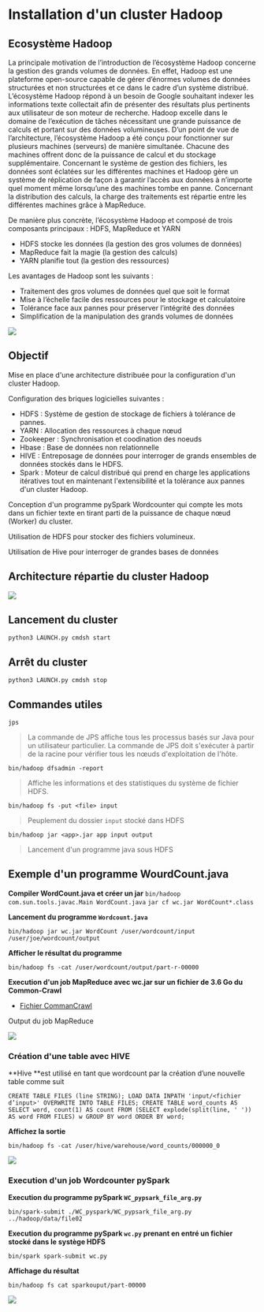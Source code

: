 # Installation d'un cluster Hadoop

## Ecosystème Hadoop

La principale motivation de l’introduction de l’écosystème Hadoop concerne la gestion des grands volumes de données. En effet, Hadoop est une plateforme open-source capable de gérer d’énormes volumes de données structurées et non structurées et ce dans le cadre d’un système distribué. L’écosystème Hadoop répond à un besoin de Google souhaitant indexer les informations texte collectait afin de présenter des résultats plus pertinents aux utilisateur de son moteur de recherche. Hadoop excelle dans le domaine de l’exécution de tâches nécessitant une grande puissance de calculs et portant sur des données volumineuses.
D’un point de vue de l’architecture, l’écosystème Hadoop a été conçu pour fonctionner sur plusieurs machines (serveurs) de manière simultanée. Chacune des machines offrent donc de la puissance de calcul et du stockage supplémentaire. Concernant le système de gestion des fichiers, les données sont éclatées sur les différentes machines et Hadoop gère un système de réplication de façon à garantir l’accès aux données à n’importe quel moment même lorsqu’une des machines tombe en panne. Concernant la distribution des calculs, la charge des traitements est répartie entre les différentes machines grâce à MapReduce. 

De manière plus concrète, l’écosystème Hadoop et composé de trois composants principaux : HDFS, MapReduce et YARN

* HDFS stocke les données (la gestion des gros volumes de données)
* MapReduce fait la magie (la gestion des calculs)
* YARN planifie tout (la gestion des ressources)

Les avantages de Hadoop sont les suivants : 
* Traitement des gros volumes de données quel que soit le format
* Mise à l’échelle facile des ressources pour le stockage et calculatoire
* Tolérance face aux pannes pour préserver l’intégrité des données
* Simplification de la manipulation des grands volumes de données

![](https://github.com/hugo-mi/INF729_Installation_Cluster_Hadoop/blob/main/Images/Ecosystem_Hadoop.jpg)

## Objectif

Mise en place d'une architecture distribuée pour la configuration d'un cluster Hadoop.

Configuration des briques logicielles suivantes :
- HDFS : Système de gestion de stockage de fichiers à tolérance de pannes.
- YARN : Allocation des ressources à chaque nœud
- Zookeeper : Synchronisation et coodination des noeuds
- Hbase : Base de données non relationnelle
- HIVE : Entreposage de données pour interroger de grands ensembles de données stockés dans le HDFS.
- Spark : Moteur de calcul distribué qui prend en charge les applications itératives tout en maintenant l'extensibilité et la tolérance aux pannes d'un cluster Hadoop.

Conception d'un programme pySpark Wordcounter qui compte les mots dans un fichier texte en tirant parti de la puissance de chaque nœud (Worker) du cluster.

Utilisation de HDFS pour stocker des fichiers volumineux.

Utilisation de Hive pour interroger de grandes bases de données

## Architecture répartie du cluster Hadoop

![](https://github.com/hugo-mi/INF729_Installation_Cluster_Hadoop/blob/main/Images/Architecture_Cluster_Hadoop.png)

## Lancement du cluster

`python3 LAUNCH.py cmdsh start`

## Arrêt du cluster

`python3 LAUNCH.py cmdsh stop`

## Commandes utiles

`jps` 
> La commande de JPS affiche tous les processus basés sur Java pour un utilisateur particulier. La commande de JPS doit s'exécuter à partir de la racine pour vérifier tous les nœuds d'exploitation de l'hôte.

`bin/hadoop dfsadmin -report`
> Affiche les informations et des statistiques du système de fichier HDFS.

`bin/hadoop fs -put <file> input`
> Peuplement du dossier `input` stocké dans HDFS

`bin/hadoop jar <app>.jar app input output `
> Lancement d'un programme java sous HDFS

## Exemple d'un programme WourdCount.java

**Compiler WordCount.java et créer un jar**
`bin/hadoop com.sun.tools.javac.Main WordCount.java`
`jar cf wc.jar WordCount*.class`

**Lancement du programme `Wordcount.java`**

`bin/hadoop jar wc.jar WordCount /user/wordcount/input /user/joe/wordcount/output`

**Afficher le résultat du programme**

`bin/hadoop fs -cat /user/wordcount/output/part-r-00000`

**Execution d'un job MapReduce avec wc.jar sur un fichier de 3.6 Go du Common-Crawl**

* [Fichier CommanCrawl](https://commoncrawl.s3.amazonaws.com/crawl-data/CC-MAIN-2017-13/segments/1490218189495.77/wet/CC-MAIN-20170322212949-00140-ip-10-233-31-227.ec2.internal.warc.wet.gz )

Output du job MapReduce

![](https://github.com/hugo-mi/INF729_Installation_Cluster_Hadoop/blob/main/Images/WC_Output_MapReduce.png)

### Création d'une table avec HIVE

**Hive **est utilisé en tant que wordcount par la création d’une nouvelle table comme suit 

`CREATE TABLE FILES (line STRING);
LOAD DATA INPATH 'input/<fichier d’input>' OVERWRITE INTO TABLE FILES;
CREATE TABLE word_counts AS
SELECT word, count(1) AS count FROM
(SELECT explode(split(line, ' ')) AS word FROM FILES) w
GROUP BY word
ORDER BY word;
`

**Affichez la sortie**

`bin/hadoop fs -cat /user/hive/warehouse/word_counts/000000_0`

![](https://github.com/hugo-mi/INF729_Installation_Cluster_Hadoop/blob/main/Images/WC_Output_Hive.png)

### Execution d'un job Wordcounter pySpark 

**Execution du programme pySpark `WC_pypsark_file_arg.py`**

`bin/spark-submit ./WC_pyspark/WC_pypsark_file_arg.py ../hadoop/data/file02`

**Execution du programme pySpark `wc.py` prenant en entré un fichier stocké dans le systège HDFS**

`bin/spark spark-submit wc.py`

**Affichage du résultat**

`bin/hadoop fs cat sparkouput/part-00000`

![](https://github.com/hugo-mi/INF729_Installation_Cluster_Hadoop/blob/main/Images/WC_Outpu2t.png)
